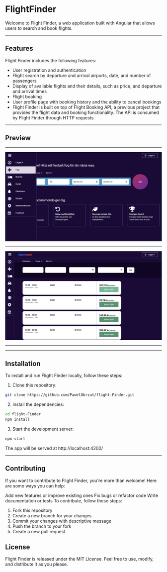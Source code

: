 # FlightFinder

Welcome to Flight Finder, a web application built with Angular that allows users to search and book flights.

***
## Features

Flight Finder includes the following features:

- User registration and authentication
- Flight search by departure and arrival airports, date, and number of passengers
- Display of available flights and their details, such as price, and departure and arrival times
- Flight booking
- User profile page with booking history and the ability to cancel bookings
- Flight Finder is built on top of Flight Booking API, a previous project that provides the flight data and booking functionality. The API is consumed by Flight Finder through HTTP requests.

***
## Preview
***

![LangingPage](/preview-img/flightfinder-1.png)

***

![ResultPage](/preview-img/flightfinder-2.png)

***
***
## Installation

To install and run Flight Finder locally, follow these steps:

1. Clone this repository:
```bash 
git clone https://github.com/PawelObrzut/flight-Finder.git
```

2. Install the dependencies:
```bash 
cd flight-Finder
npm install
```

3. Start the development server:
```bash 
npm start
```

The app will be served at http://localhost:4200/

***

## Contributing

If you want to contribute to Flight Finder, you're more than welcome! Here are some ways you can help:

Add new features or improve existing ones
Fix bugs or refactor code
Write documentation or tests
To contribute, follow these steps:

1. Fork this repository
2. Create a new branch for your changes
3. Commit your changes with descriptive message
4. Push the branch to your fork
5. Create a new pull request

## License

Flight Finder is released under the MIT License. Feel free to use, modify, and distribute it as you please.
